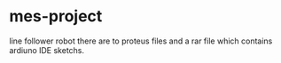 # mes-project
line follower robot
there are to proteus files and a rar file which contains ardiuno IDE sketchs.
